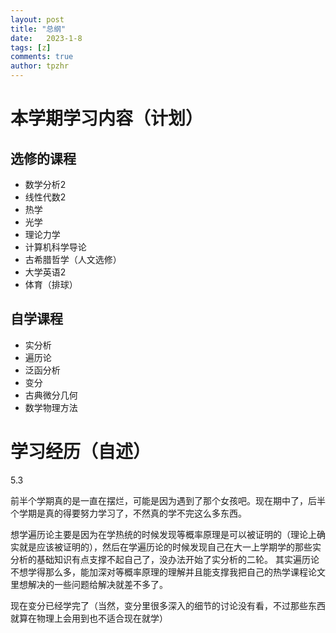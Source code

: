 ```yaml
---
layout: post
title: "总纲"
date:   2023-1-8
tags: [z]
comments: true
author: tpzhr
---
```



# 本学期学习内容（计划）

## 选修的课程
- 数学分析2
- 线性代数2
- 热学
- 光学
- 理论力学
- 计算机科学导论
- 古希腊哲学（人文选修）
- 大学英语2
- 体育（排球）

## 自学课程
- 实分析
- 遍历论
- 泛函分析
- 变分
- 古典微分几何
- 数学物理方法

# 学习经历（自述）
5.3

前半个学期真的是一直在摆烂，可能是因为遇到了那个女孩吧。现在期中了，后半个学期是真的得要努力学习了，不然真的学不完这么多东西。

想学遍历论主要是因为在学热统的时候发现等概率原理是可以被证明的（理论上确实就是应该被证明的），然后在学遍历论的时候发现自己在大一上学期学的那些实分析的基础知识有点支撑不起自己了，没办法开始了实分析的二轮。
其实遍历论不想学得那么多，能加深对等概率原理的理解并且能支撑我把自己的热学课程论文里想解决的一些问题给解决就差不多了。

现在变分已经学完了（当然，变分里很多深入的细节的讨论没有看，不过那些东西就算在物理上会用到也不适合现在就学）

